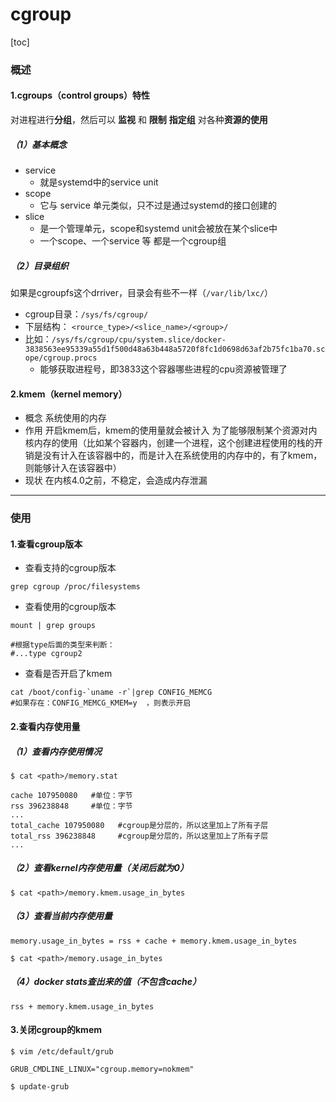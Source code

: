 # cgroup

[toc]

### 概述

#### 1.cgroups（control groups）特性
对进程进行**分组**，然后可以 **监视**  和 **限制** **指定组** 对各种**资源的使用**

##### （1）基本概念

* service
  * 就是systemd中的service unit
* scope
  * 它与 service 单元类似，只不过是通过systemd的接口创建的
* slice
  * 是一个管理单元，scope和systemd unit会被放在某个slice中
  * 一个scope、一个service 等 都是一个cgroup组

##### （2）目录组织
如果是cgroupfs这个drriver，目录会有些不一样（`/var/lib/lxc/`）
* cgroup目录：`/sys/fs/cgroup/`
* 下层结构： `<rource_type>/<slice_name>/<group>/`
* 比如：`/sys/fs/cgroup/cpu/system.slice/docker-3838563ee95339a55d1f500d48a63b448a5720f8fc1d0698d63af2b75fc1ba70.scope/cgroup.procs`
  * 能够获取进程号，即3833这个容器哪些进程的cpu资源被管理了


#### 2.kmem（kernel memory）
* 概念
系统使用的内存
* 作用
开启kmem后，kmem的使用量就会被计入
为了能够限制某个资源对内核内存的使用（比如某个容器内，创建一个进程，这个创建进程使用的栈的开销是没有计入在该容器中的，而是计入在系统使用的内存中的，有了kmem，则能够计入在该容器中）
* 现状
在内核4.0之前，不稳定，会造成内存泄漏

***

### 使用

#### 1.查看cgroup版本

* 查看支持的cgroup版本
```shell
grep cgroup /proc/filesystems
```

* 查看使用的cgroup版本
```shell
mount | grep groups

#根据type后面的类型来判断：
#...type cgroup2
```

* 查看是否开启了kmem
```shell
cat /boot/config-`uname -r`|grep CONFIG_MEMCG
#如果存在：CONFIG_MEMCG_KMEM=y  ，则表示开启
```

#### 2.查看内存使用量

##### （1）查看内存使用情况
```shell
$ cat <path>/memory.stat

cache 107950080   #单位：字节
rss 396238848     #单位：字节
...
total_cache 107950080   #cgroup是分层的，所以这里加上了所有子层
total_rss 396238848     #cgroup是分层的，所以这里加上了所有子层
...
```

##### （2）查看kernel内存使用量（关闭后就为0）
```shell
$ cat <path>/memory.kmem.usage_in_bytes
```

##### （3）查看当前内存使用量
`memory.usage_in_bytes = rss + cache + memory.kmem.usage_in_bytes`
```shell
$ cat <path>/memory.usage_in_bytes
```

##### （4）docker stats查出来的值（不包含cache）
`rss + memory.kmem.usage_in_bytes`

#### 3.关闭cgroup的kmem
```shell
$ vim /etc/default/grub

GRUB_CMDLINE_LINUX="cgroup.memory=nokmem"

$ update-grub
```
